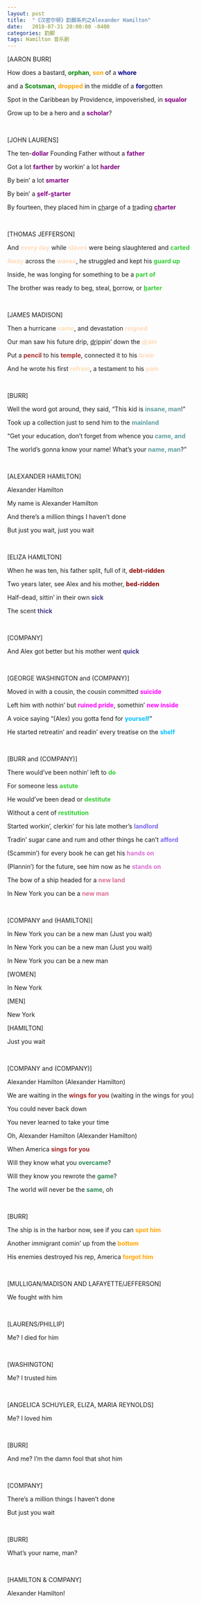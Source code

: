 ```yaml
---
layout: post
title:  "《汉密尔顿》韵脚系列之Alexander Hamilton"
date:   2018-07-31 20:00:00 -0400
categories: 韵脚
tags: Hamilton 音乐剧
---
```


[AARON BURR]

How does a bastard, <span style="color:green"><b>orphan</b></span>, <span style="color:orange"><b>son</b></span> of a <span style="color:darkblue"><b>whore</b></span>

and a <span style="color:green"><b>Scotsman</b></span>, <span style="color:orange"><b>dropped</b></span> in the middle of a <span style="color:darkblue"><b>for</b></span>gotten

Spot in the Caribbean by Providence, impoverished, in <span style="color:purple"><b>squalor</b></span>

Grow up to be a hero and a <span style="color:purple"><b>scholar</b></span>?

<br>

[JOHN LAURENS]

The ten-<span style="color:purple"><b>dollar</b></span> Founding Father without a <span style="color:purple"><b>father</b></span>

Got a lot <span style="color:purple"><b>farther</b></span> by workin’ a lot <span style="color:purple"><b>harder</b></span>

By bein’ a lot <span style="color:purple"><b>smarter</b></span>

By bein’ a <span style="color:purple"><b><u>s</u>elf-<u>s</u>tarter</b></span>

By fourteen, they placed him in <u>ch</u>arge of a <u>tr</u>ading <span style="color:purple"><b><u>ch</u>arter</b></span>

<br>

[THOMAS JEFFERSON]

And <span style="color:peachpuff"><b>every day</b></span> while <span style="color:peachpuff"><b>slaves</b></span> were being slaughtered and <span style="color:limegreen"><b>carted</b></span>

<span style="color:peachpuff"><b>Away</b></span> across the <span style="color:peachpuff"><b>waves</b></span>, he struggled and kept his <span style="color:limegreen"><b>guard up</b></span>

Inside, he was longing for something to be a <span style="color:limegreen"><b>part of</b></span>

The brother was ready to beg, steal, <u>b</u>orrow, or <span style="color:limegreen"><b><u>b</u>arter</b></span>

<br>

[JAMES MADISON]

Then a hurricane <span style="color:peachpuff"><b>came</b></span>, and devastation <span style="color:peachpuff"><b>reigned</b></span>

Our man saw his future drip, <u>dr</u>ippin’ down the <span style="color:peachpuff"><b><u>dr</u>ain</b></span>

Put a <span style="color:brown"><b>pencil</b></span> to his <span style="color:brown"><b>temple</b></span>, connected it to his <span style="color:peachpuff"><b>brain</b></span>

And he wrote his first <span style="color:peachpuff"><b>refrain</b></span>, a testament to his <span style="color:peachpuff"><b>pain</b></span>

<br>

[BURR]

Well the word got around, they said, “This kid is <span style="color:cadetblue"><b>insane, man</b></span>!”

Took up a collection just to send him to the <span style="color:cadetblue"><b>mainland</b></span>

“Get your education, don’t forget from whence you <span style="color:cadetblue"><b>came, and</b></span>

The world’s gonna know your name! What’s your <span style="color:cadetblue"><b>name, man</b></span>?”

<br>

[ALEXANDER HAMILTON]

Alexander Hamilton

My name is Alexander Hamilton

And there’s a million things I haven’t done

But just you wait, just you wait

<br>

[ELIZA HAMILTON]

When he was ten, his father split, full of it, <span style="color:darkred"><b>debt-ridden</b></span>

Two years later, see Alex and his mother, <span style="color:darkred"><b>bed-ridden</b></span>

Half-dead, sittin’ in their own <span style="color:darkslateblue"><b>sick</b></span>

The scent <span style="color:darkslateblue"><b>thick</b></span>

<br>

[COMPANY]

And Alex got better but his mother went <span style="color:darkslateblue"><b>quick</b></span>

<br>

[GEORGE WASHINGTON and (COMPANY)]

Moved in with a cousin, the cousin committed <span style="color:fuchsia"><b>suicide</b></span>

Left him with nothin’ but <span style="color:fuchsia"><b>ruined pride</b></span>, somethin’ <span style="color:fuchsia"><b>new inside</b></span>

A voice saying “(Alex) you gotta fend for <span style="color:deepskyblue"><b>yourself</b></span>”

He started retreatin’ and readin’ every treatise on the <span style="color:deepskyblue"><b>shelf</b></span>

<br>

[BURR and (COMPANY)]

There would’ve been nothin’ left to <span style="color:limegreen"><b>do</b></span>

For someone less <span style="color:limegreen"><b>astute</b></span>

He would’ve been dead or <span style="color:limegreen"><b>destitute</b></span>

Without a cent of <span style="color:limegreen"><b>restitution</b></span>

Started workin’, clerkin’ for his late mother’s <span style="color:mediumslateblue"><b>landlord</b></span>

Tradin’ sugar cane and rum and other things he can’t <span style="color:mediumslateblue"><b>afford</b></span>

(Scammin’) for every book he can get his <span style="color:orchid"><b>hands on</b></span>

(Plannin’) for the future, see him now as he <span style="color:orchid"><b>stands on</b></span>

The bow of a ship headed for a <span style="color:palevioletred"><b>new land</b></span>

In New York you can be a <span style="color:palevioletred"><b>new man</b></span>

<br>

[COMPANY and (HAMILTON)]

In New York you can be a new man (Just you wait)

In New York you can be a new man (Just you wait)

In New York you can be a new man

[WOMEN]

In New York

[MEN]

New York

[HAMILTON]

Just you wait

<br>

[COMPANY and (COMPANY)]

Alexander Hamilton (Alexander Hamilton)

We are waiting in the <span style="color:brown"><b>wings for you</b></span> (waiting in the wings for you)

You could never back down

You never learned to take your time

Oh, Alexander Hamilton (Alexander Hamilton)

When America <span style="color:brown"><b>sings for you</b></span>

Will they know what you <span style="color:SeaGreen"><b>overcame</b></span>?

Will they know you rewrote the <span style="color:SeaGreen"><b>game</b></span>?

The world will never be the <span style="color:SeaGreen"><b>same</b></span>, oh

<br>

[BURR]

The ship is in the harbor now, see if you can <span style="color:orange"><b>spot him</b></span>

Another immigrant comin’ up from the <span style="color:orange"><b>bottom</b></span>

His enemies destroyed his rep, America <span style="color:orange"><b>forgot him</b></span>

<br>

[MULLIGAN/MADISON AND LAFAYETTE/JEFFERSON]

We fought with him

<br>

[LAURENS/PHILLIP]

Me? I died for him

<br>

[WASHINGTON]

Me? I trusted him

<br>

[ANGELICA SCHUYLER, ELIZA, MARIA REYNOLDS]

Me? I loved him

<br>

[BURR]

And me? I’m the damn fool that shot him

<br>

[COMPANY]

There’s a million things I haven’t done

But just you wait

<br>

[BURR]

What’s your name, man?

<br>

[HAMILTON & COMPANY]

Alexander Hamilton!